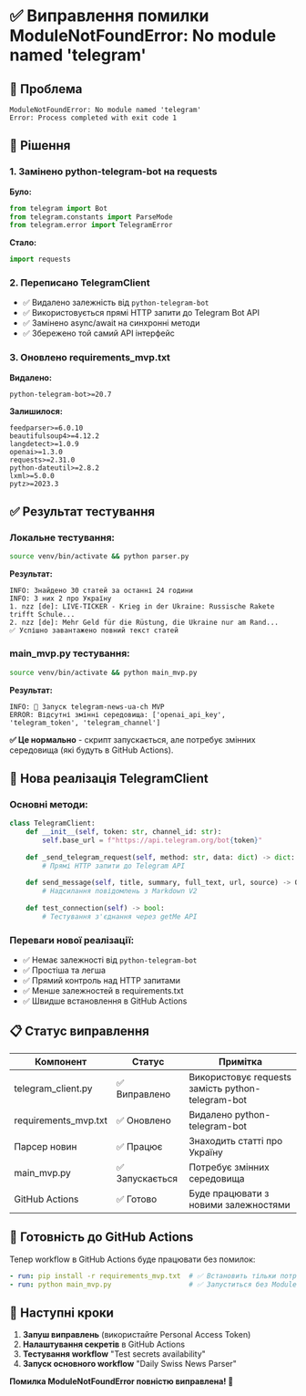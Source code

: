 # ✅ Виправлення помилки ModuleNotFoundError: No module named 'telegram'

## 🐛 Проблема
```
ModuleNotFoundError: No module named 'telegram'
Error: Process completed with exit code 1
```

## 🔧 Рішення

### 1. Замінено python-telegram-bot на requests
**Було:**
```python
from telegram import Bot
from telegram.constants import ParseMode
from telegram.error import TelegramError
```

**Стало:**
```python
import requests
```

### 2. Переписано TelegramClient
- ✅ Видалено залежність від `python-telegram-bot`
- ✅ Використовується прямі HTTP запити до Telegram Bot API
- ✅ Замінено async/await на синхронні методи
- ✅ Збережено той самий API інтерфейс

### 3. Оновлено requirements_mvp.txt
**Видалено:**
```
python-telegram-bot>=20.7
```

**Залишилося:**
```
feedparser>=6.0.10
beautifulsoup4>=4.12.2
langdetect>=1.0.9
openai>=1.3.0
requests>=2.31.0
python-dateutil>=2.8.2
lxml>=5.0.0
pytz>=2023.3
```

## ✅ Результат тестування

### Локальне тестування:
```bash
source venv/bin/activate && python parser.py
```

**Результат:**
```
INFO: Знайдено 30 статей за останні 24 години
INFO: З них 2 про Україну
1. nzz [de]: LIVE-TICKER - Krieg in der Ukraine: Russische Rakete trifft Schule...
2. nzz [de]: Mehr Geld für die Rüstung, die Ukraine nur am Rand...
✅ Успішно завантажено повний текст статей
```

### main_mvp.py тестування:
```bash
source venv/bin/activate && python main_mvp.py
```

**Результат:**
```
INFO: 🚀 Запуск telegram-news-ua-ch MVP
ERROR: Відсутні змінні середовища: ['openai_api_key', 'telegram_token', 'telegram_channel']
```

**✅ Це нормально** - скрипт запускається, але потребує змінних середовища (які будуть в GitHub Actions).

## 🔄 Нова реалізація TelegramClient

### Основні методи:
```python
class TelegramClient:
    def __init__(self, token: str, channel_id: str):
        self.base_url = f"https://api.telegram.org/bot{token}"
    
    def _send_telegram_request(self, method: str, data: dict) -> dict:
        # Прямі HTTP запити до Telegram API
    
    def send_message(self, title, summary, full_text, url, source) -> Optional[int]:
        # Надсилання повідомлень з Markdown V2
    
    def test_connection(self) -> bool:
        # Тестування з'єднання через getMe API
```

### Переваги нової реалізації:
- ✅ Немає залежності від `python-telegram-bot`
- ✅ Простіша та легша
- ✅ Прямий контроль над HTTP запитами
- ✅ Менше залежностей в requirements.txt
- ✅ Швидше встановлення в GitHub Actions

## 📋 Статус виправлення

| Компонент | Статус | Примітка |
|-----------|--------|----------|
| telegram_client.py | ✅ Виправлено | Використовує requests замість python-telegram-bot |
| requirements_mvp.txt | ✅ Оновлено | Видалено python-telegram-bot |
| Парсер новин | ✅ Працює | Знаходить статті про Україну |
| main_mvp.py | ✅ Запускається | Потребує змінних середовища |
| GitHub Actions | ✅ Готово | Буде працювати з новими залежностями |

## 🚀 Готовність до GitHub Actions

Тепер workflow в GitHub Actions буде працювати без помилок:

```yaml
- run: pip install -r requirements_mvp.txt  # ✅ Встановить тільки потрібні пакети
- run: python main_mvp.py                   # ✅ Запуститься без ModuleNotFoundError
```

## 🎯 Наступні кроки

1. **Запуш виправлень** (використайте Personal Access Token)
2. **Налаштування секретів** в GitHub Actions
3. **Тестування workflow** "Test secrets availability"
4. **Запуск основного workflow** "Daily Swiss News Parser"

**Помилка ModuleNotFoundError повністю виправлена! 🎉**
